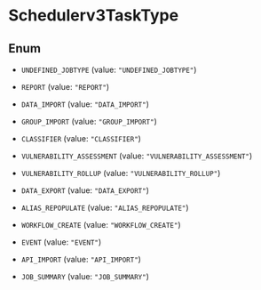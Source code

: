 

# Schedulerv3TaskType

## Enum


* `UNDEFINED_JOBTYPE` (value: `"UNDEFINED_JOBTYPE"`)

* `REPORT` (value: `"REPORT"`)

* `DATA_IMPORT` (value: `"DATA_IMPORT"`)

* `GROUP_IMPORT` (value: `"GROUP_IMPORT"`)

* `CLASSIFIER` (value: `"CLASSIFIER"`)

* `VULNERABILITY_ASSESSMENT` (value: `"VULNERABILITY_ASSESSMENT"`)

* `VULNERABILITY_ROLLUP` (value: `"VULNERABILITY_ROLLUP"`)

* `DATA_EXPORT` (value: `"DATA_EXPORT"`)

* `ALIAS_REPOPULATE` (value: `"ALIAS_REPOPULATE"`)

* `WORKFLOW_CREATE` (value: `"WORKFLOW_CREATE"`)

* `EVENT` (value: `"EVENT"`)

* `API_IMPORT` (value: `"API_IMPORT"`)

* `JOB_SUMMARY` (value: `"JOB_SUMMARY"`)



